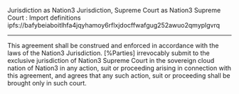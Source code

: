 Jurisdiction as Nation3 Jurisdiction, Supreme Court as Nation3 Supreme Court
: Import definitions ipfs://bafybeiaboitlhfa4jqyhamoy6rflxjdocffwafgug252awuo2qmyplgvrq

---

This agreement shall be construed and enforced in accordance with the laws of the Nation3 Jurisdiction.
[%Parties] irrevocably submit to the exclusive jurisdiction of Nation3 Supreme Court in the sovereign cloud nation of Nation3 in any action, suit or proceeding arising in connection with this agreement, and agrees that any such action, suit or proceeding shall be brought only in such court.